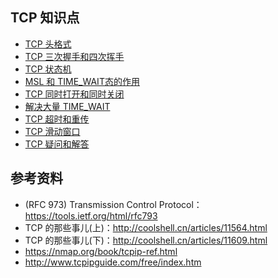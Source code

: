 ## TCP 知识点

* [TCP 头格式](https://github.com/steveLauwh/TCP-IP/blob/master/TCP/TCP%20Header%20Format.md)
* [TCP 三次握手和四次挥手](https://github.com/steveLauwh/TCP-IP/blob/master/TCP/Three-Way%20Handshake%20And%20Four-Way%20Wavehand.md)
* [TCP 状态机](https://github.com/steveLauwh/TCP-IP/blob/master/TCP/TCP%20FSM.md)
* [MSL 和 TIME_WAIT态的作用](https://github.com/steveLauwh/TCP-IP/blob/master/TCP/MSL%20And%20TIME_WAIT.md)
* [TCP 同时打开和同时关闭](https://github.com/steveLauwh/TCP-IP/blob/master/TCP/Open%20and%20Closed%20at%20the%20same%20time.md)
* [解决大量 TIME_WAIT](https://github.com/steveLauwh/TCP-IP/blob/master/TCP/Resolve%20a%20lot%20of%20TIME_WAIT.md)
* [TCP 超时和重传](https://github.com/steveLauwh/TCP-IP/blob/master/TCP/TCP%20Retransmission%20Mechanism.md)
* [TCP 滑动窗口](https://github.com/steveLauwh/TCP-IP/blob/master/TCP/TCP%20Sliding%20Window.md)
* [TCP 疑问和解答](https://github.com/steveLauwh/TCP-IP/blob/master/TCP/TCP%20Q%26A.md)


## 参考资料

* (RFC 973) Transmission Control Protocol：https://tools.ietf.org/html/rfc793
* TCP 的那些事儿(上)：http://coolshell.cn/articles/11564.html
* TCP 的那些事儿(下)：http://coolshell.cn/articles/11609.html
* https://nmap.org/book/tcpip-ref.html
* http://www.tcpipguide.com/free/index.htm
